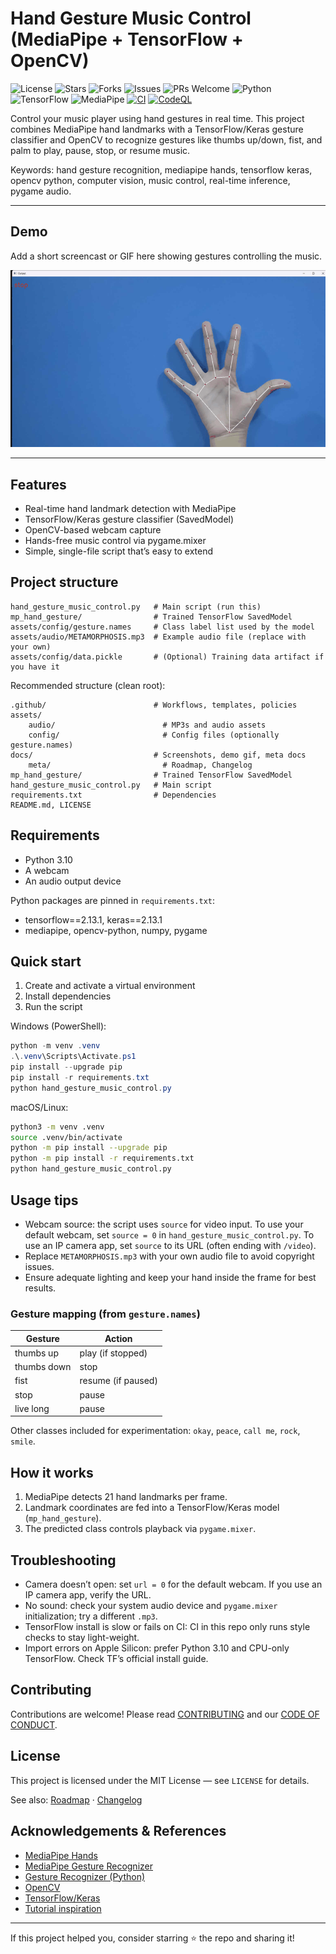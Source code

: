 # Hand Gesture Music Control (MediaPipe + TensorFlow + OpenCV)

![License](https://img.shields.io/github/license/jambhaleAnuj/Music-control-with-hand-gesture-recognition)
![Stars](https://img.shields.io/github/stars/jambhaleAnuj/Music-control-with-hand-gesture-recognition?style=social)
![Forks](https://img.shields.io/github/forks/jambhaleAnuj/Music-control-with-hand-gesture-recognition?style=social)
![Issues](https://img.shields.io/github/issues/jambhaleAnuj/Music-control-with-hand-gesture-recognition)
![PRs Welcome](https://img.shields.io/badge/PRs-welcome-brightgreen.svg)
![Python](https://img.shields.io/badge/Python-3.10-blue)
![TensorFlow](https://img.shields.io/badge/TensorFlow-2.13-orange)
![MediaPipe](https://img.shields.io/badge/MediaPipe-0.10%2B-blueviolet)
[![CI](https://github.com/jambhaleAnuj/Music-control-with-hand-gesture-recognition/actions/workflows/ci.yml/badge.svg)](https://github.com/jambhaleAnuj/Music-control-with-hand-gesture-recognition/actions/workflows/ci.yml)
[![CodeQL](https://github.com/jambhaleAnuj/Music-control-with-hand-gesture-recognition/actions/workflows/codeql.yml/badge.svg)](https://github.com/jambhaleAnuj/Music-control-with-hand-gesture-recognition/actions/workflows/codeql.yml)

Control your music player using hand gestures in real time. This project combines MediaPipe hand landmarks with a TensorFlow/Keras gesture classifier and OpenCV to recognize gestures like thumbs up/down, fist, and palm to play, pause, stop, or resume music.

Keywords: hand gesture recognition, mediapipe hands, tensorflow keras, opencv python, computer vision, music control, real-time inference, pygame audio.

---

## Demo

Add a short screencast or GIF here showing gestures controlling the music.


![Demo](docs/demo.gif)

---

## Features

- Real-time hand landmark detection with MediaPipe
- TensorFlow/Keras gesture classifier (SavedModel)
- OpenCV-based webcam capture
- Hands-free music control via pygame.mixer
- Simple, single-file script that’s easy to extend

## Project structure

```text
hand_gesture_music_control.py   # Main script (run this)
mp_hand_gesture/                # Trained TensorFlow SavedModel
assets/config/gesture.names     # Class label list used by the model
assets/audio/METAMORPHOSIS.mp3  # Example audio file (replace with your own)
assets/config/data.pickle       # (Optional) Training data artifact if you have it
```
Recommended structure (clean root):

```text
.github/                        # Workflows, templates, policies
assets/
	audio/                        # MP3s and audio assets
	config/                       # Config files (optionally gesture.names)
docs/                           # Screenshots, demo gif, meta docs
	meta/                         # Roadmap, Changelog
mp_hand_gesture/                # Trained TensorFlow SavedModel
hand_gesture_music_control.py   # Main script
requirements.txt                # Dependencies
README.md, LICENSE
```

## Requirements

- Python 3.10
- A webcam
- An audio output device

Python packages are pinned in `requirements.txt`:

- tensorflow==2.13.1, keras==2.13.1
- mediapipe, opencv-python, numpy, pygame

## Quick start

1) Create and activate a virtual environment
2) Install dependencies
3) Run the script

Windows (PowerShell):

```powershell
python -m venv .venv
.\.venv\Scripts\Activate.ps1
pip install --upgrade pip
pip install -r requirements.txt
python hand_gesture_music_control.py
```

macOS/Linux:

```bash
python3 -m venv .venv
source .venv/bin/activate
python -m pip install --upgrade pip
python -m pip install -r requirements.txt
python hand_gesture_music_control.py
```

## Usage tips

- Webcam source: the script uses `source` for video input. To use your default webcam, set `source = 0` in `hand_gesture_music_control.py`. To use an IP camera app, set `source` to its URL (often ending with `/video`).
- Replace `METAMORPHOSIS.mp3` with your own audio file to avoid copyright issues.
- Ensure adequate lighting and keep your hand inside the frame for best results.

### Gesture mapping (from `gesture.names`)

| Gesture     | Action             |
|-------------|--------------------|
| thumbs up   | play (if stopped)  |
| thumbs down | stop               |
| fist        | resume (if paused) |
| stop        | pause              |
| live long   | pause              |

Other classes included for experimentation: `okay`, `peace`, `call me`, `rock`, `smile`.

## How it works

1. MediaPipe detects 21 hand landmarks per frame.
2. Landmark coordinates are fed into a TensorFlow/Keras model (`mp_hand_gesture`).
3. The predicted class controls playback via `pygame.mixer`.

## Troubleshooting

- Camera doesn’t open: set `url = 0` for the default webcam. If you use an IP camera app, verify the URL.
- No sound: check your system audio device and `pygame.mixer` initialization; try a different `.mp3`.
- TensorFlow install is slow or fails on CI: CI in this repo only runs style checks to stay light-weight.
- Import errors on Apple Silicon: prefer Python 3.10 and CPU-only TensorFlow. Check TF’s official install guide.

## Contributing

Contributions are welcome! Please read [CONTRIBUTING](.github/CONTRIBUTING.md) and our [CODE OF CONDUCT](.github/CODE_OF_CONDUCT.md).

## License

This project is licensed under the MIT License — see `LICENSE` for details.

See also: [Roadmap](docs/meta/ROADMAP.md) · [Changelog](docs/meta/CHANGELOG.md)

## Acknowledgements & References

- [MediaPipe Hands](https://developers.google.com/mediapipe/solutions/vision/hands)
- [MediaPipe Gesture Recognizer](https://developers.google.com/mediapipe/solutions/vision/gesture_recognizer)
- [Gesture Recognizer (Python)](https://developers.google.com/mediapipe/solutions/vision/gesture_recognizer/python)
- [OpenCV](https://opencv.org/)
- [TensorFlow/Keras](https://www.tensorflow.org/)
- [Tutorial inspiration](https://www.geeksforgeeks.org/face-and-hand-landmarks-detection-using-python-mediapipe-opencv/)

---

If this project helped you, consider starring ⭐ the repo and sharing it!

